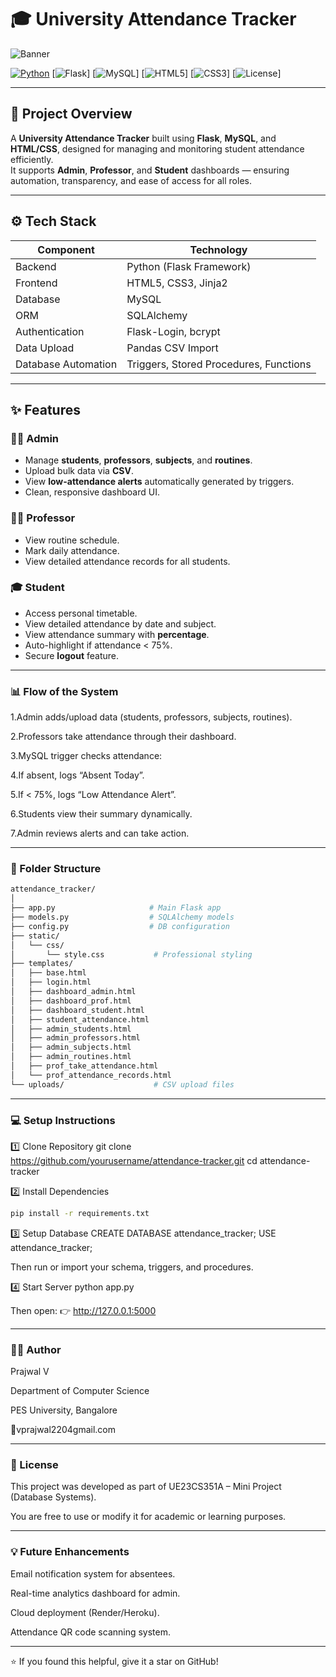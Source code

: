 # 🎓 University Attendance Tracker  
![Banner](https://img.shields.io/badge/University%20Mini%20Project-Flask%20%7C%20MySQL%20%7C%20Python-blue?style=for-the-badge&logo=python&logoColor=white)

[![Python](https://img.shields.io/badge/Python-3.10%2B-yellow?style=flat-square&logo=python)](https://www.python.org/)
[![Flask](https://img.shields.io/badge/Flask-Web%20Framework-black?style=flat-square&logo=flask)]
[![MySQL](https://img.shields.io/badge/MySQL-Database-blue?style=flat-square&logo=mysql)]
[![HTML5](https://img.shields.io/badge/HTML5-Frontend-orange?style=flat-square&logo=html5)]
[![CSS3](https://img.shields.io/badge/CSS3-Design-blue?style=flat-square&logo=css3)]
[![License](https://img.shields.io/badge/License-Academic-green?style=flat-square)]

---

## 🏫 Project Overview

A **University Attendance Tracker** built using **Flask**, **MySQL**, and **HTML/CSS**, designed for managing and monitoring student attendance efficiently.  
It supports **Admin**, **Professor**, and **Student** dashboards — ensuring automation, transparency, and ease of access for all roles.

---

## ⚙️ Tech Stack

| Component | Technology |
|------------|-------------|
| Backend | Python (Flask Framework) |
| Frontend | HTML5, CSS3, Jinja2 |
| Database | MySQL |
| ORM | SQLAlchemy |
| Authentication | Flask-Login, bcrypt |
| Data Upload | Pandas CSV Import |
| Database Automation | Triggers, Stored Procedures, Functions |

---

## ✨ Features

### 👨‍💼 Admin
- Manage **students**, **professors**, **subjects**, and **routines**.
- Upload bulk data via **CSV**.
- View **low-attendance alerts** automatically generated by triggers.
- Clean, responsive dashboard UI.

### 👨‍🏫 Professor
- View routine schedule.
- Mark daily attendance.
- View detailed attendance records for all students.

### 🎓 Student
- Access personal timetable.
- View detailed attendance by date and subject.
- View attendance summary with **percentage**.
- Auto-highlight if attendance < 75%.
- Secure **logout** feature.

---



 ### 📊 Flow of the System

1.Admin adds/upload data (students, professors, subjects, routines).

2.Professors take attendance through their dashboard.

3.MySQL trigger checks attendance:

4.If absent, logs “Absent Today”.

5.If < 75%, logs “Low Attendance Alert”.

6.Students view their summary dynamically.

7.Admin reviews alerts and can take action.

---



 ### 🧾 Folder Structure
 
```bash
attendance_tracker/
│
├── app.py                     # Main Flask app
├── models.py                  # SQLAlchemy models
├── config.py                  # DB configuration
├── static/
│   └── css/
│       └── style.css           # Professional styling
├── templates/
│   ├── base.html
│   ├── login.html
│   ├── dashboard_admin.html
│   ├── dashboard_prof.html
│   ├── dashboard_student.html
│   ├── student_attendance.html
│   ├── admin_students.html
│   ├── admin_professors.html
│   ├── admin_subjects.html
│   ├── admin_routines.html
│   ├── prof_take_attendance.html
│   └── prof_attendance_records.html
└── uploads/                    # CSV upload files
```


---


### 💻 Setup Instructions
1️⃣ Clone Repository
git clone https://github.com/yourusername/attendance-tracker.git
cd attendance-tracker

2️⃣ Install Dependencies
```bash
pip install -r requirements.txt
```

3️⃣ Setup Database
CREATE DATABASE attendance_tracker;
USE attendance_tracker;

Then run or import your schema, triggers, and procedures.

4️⃣ Start Server
python app.py


Then open:
👉 http://127.0.0.1:5000


---



### 👨‍💻 Author

Prajwal V

Department of Computer Science

PES University, Bangalore

📧vprajwal2204gmail.com


---



### 🧾 License

This project was developed as part of UE23CS351A – Mini Project (Database Systems).

You are free to use or modify it for academic or learning purposes.


---


### 💡 Future Enhancements

Email notification system for absentees.

Real-time analytics dashboard for admin.

Cloud deployment (Render/Heroku).

Attendance QR code scanning system.

---


⭐ If you found this helpful, give it a star on GitHub!
